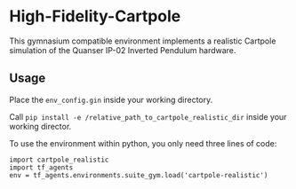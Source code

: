 # High-Fidelity-Cartpole

This gymnasium compatible environment implements a realistic Cartpole simulation of 
the Quanser IP-02 Inverted Pendulum hardware.

## Usage

Place the `env_config.gin` inside your working directory.

Call `pip install -e /relative_path_to_cartpole_realistic_dir` inside your working director.

To use the environment within python, you only need three lines of code:

```
import cartpole_realistic
import tf_agents
env = tf_agents.environments.suite_gym.load('cartpole-realistic')

```
